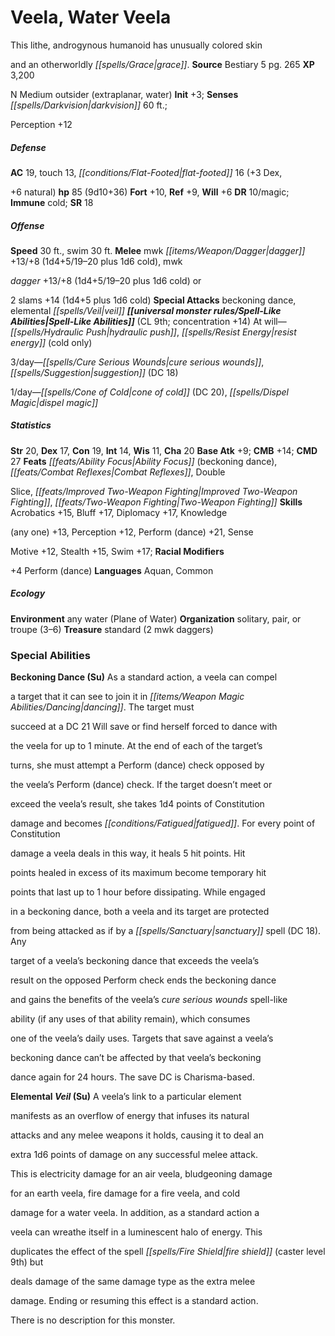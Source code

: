 ﻿---
cssclass: [monsters]

---

# Veela, Water Veela
This lithe, androgynous humanoid has unusually colored skin

and an otherworldly _[[spells/Grace|grace]]_.
**Source** Bestiary 5 pg. 265
**XP** 3,200

N Medium outsider (extraplanar, water)
**Init** +3; **Senses** _[[spells/Darkvision|darkvision]]_ 60 ft.;

Perception +12

##### Defense

**AC** 19, touch 13, _[[conditions/Flat-Footed|flat-footed]]_ 16 (+3 Dex,

+6 natural)
**hp** 85 (9d10+36)
**Fort** +10, **Ref** +9, **Will** +6
**DR** 10/magic; **Immune** cold; **SR** 18

##### Offense
**Speed** 30 ft., swim 30 ft.
**Melee** mwk _[[items/Weapon/Dagger|dagger]]_ +13/+8 (1d4+5/19–20 plus 1d6 cold), mwk

_dagger_ +13/+8 (1d4+5/19–20 plus 1d6 cold) or

2 slams +14 (1d4+5 plus 1d6 cold)
**Special Attacks** beckoning dance, elemental _[[spells/Veil|veil]]_
**_[[universal monster rules/Spell-Like Abilities|Spell-Like Abilities]]_** (CL 9th; concentration +14)
At will—_[[spells/Hydraulic Push|hydraulic push]]_, _[[spells/Resist Energy|resist energy]]_ (cold only)

3/day—_[[spells/Cure Serious Wounds|cure serious wounds]]_, _[[spells/Suggestion|suggestion]]_ (DC 18)

1/day—_[[spells/Cone of Cold|cone of cold]]_ (DC 20), _[[spells/Dispel Magic|dispel magic]]_

##### Statistics
**Str** 20, **Dex** 17, **Con** 19, **Int** 14, **Wis** 11, **Cha** 20
**Base Atk** +9; **CMB** +14; **CMD** 27
**Feats** _[[feats/Ability Focus|Ability Focus]]_ (beckoning dance), _[[feats/Combat Reflexes|Combat Reflexes]]_, Double

Slice, _[[feats/Improved Two-Weapon Fighting|Improved Two-Weapon Fighting]]_, _[[feats/Two-Weapon Fighting|Two-Weapon Fighting]]_
**Skills** Acrobatics +15, Bluff +17, Diplomacy +17, Knowledge

(any one) +13, Perception +12, Perform (dance) +21, Sense

Motive +12, Stealth +15, Swim +17; **Racial Modifiers**

+4 Perform (dance)
**Languages** Aquan, Common

##### Ecology

**Environment** any water (Plane of Water)
**Organization** solitary, pair, or troupe (3–6)
**Treasure** standard (2 mwk daggers)

### Special Abilities

**Beckoning Dance (Su)** As a standard action, a veela can compel

a target that it can see to join it in _[[items/Weapon Magic Abilities/Dancing|dancing]]_. The target must

succeed at a DC 21 Will save or find herself forced to dance with

the veela for up to 1 minute. At the end of each of the target’s

turns, she must attempt a Perform (dance) check opposed by

the veela’s Perform (dance) check. If the target doesn’t meet or

exceed the veela’s result, she takes 1d4 points of Constitution

damage and becomes _[[conditions/Fatigued|fatigued]]_. For every point of Constitution

damage a veela deals in this way, it heals 5 hit points. Hit

points healed in excess of its maximum become temporary hit

points that last up to 1 hour before dissipating. While engaged

in a beckoning dance, both a veela and its target are protected

from being attacked as if by a _[[spells/Sanctuary|sanctuary]]_ spell (DC 18). Any

target of a veela’s beckoning dance that exceeds the veela’s

result on the opposed Perform check ends the beckoning dance

and gains the benefits of the veela’s _cure serious wounds_ spell-like

ability (if any uses of that ability remain), which consumes

one of the veela’s daily uses. Targets that save against a veela’s

beckoning dance can’t be affected by that veela’s beckoning

dance again for 24 hours. The save DC is Charisma-based.

**Elemental _Veil_ (Su)** A veela’s link to a particular element

manifests as an overflow of energy that infuses its natural

attacks and any melee weapons it holds, causing it to deal an

extra 1d6 points of damage on any successful melee attack.

This is electricity damage for an air veela, bludgeoning damage

for an earth veela, fire damage for a fire veela, and cold

damage for a water veela. In addition, as a standard action a

veela can wreathe itself in a luminescent halo of energy. This

duplicates the effect of the spell _[[spells/Fire Shield|fire shield]]_ (caster level 9th) but

deals damage of the same damage type as the extra melee

damage. Ending or resuming this effect is a standard action.

There is no description for this monster.